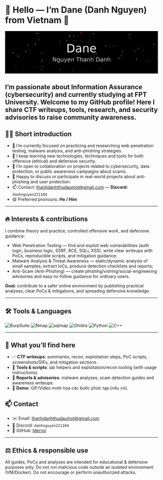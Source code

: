 # 🚀 Hello — I’m Dane (Danh Nguyen) from Vietnam 👋


![Profile](./profile_github.gif)

I’m passionate about Information Assurance (cybersecurity) and currently studying at FPT University. Welcome to my GitHub profile! Here I share CTF writeups, tools, research, and security advisories to raise community awareness.
---

## 👩‍💻 Short introduction
- 🔭 I’m currently focused on practicing and researching web penetration testing, malware analysis, and anti-phishing strategies.
- 🌱 I keep learning new technologies, techniques and tools for both offensive (ethical) and defensive security.
- 👯 I’m open to collaboration on projects related to cybersecurity, data protection, or public awareness campaigns about scams.
- 💬 Happy to discuss or participate in real-world projects about anti-phishing and user protection.
- 📫 Contact: [thanhdanhthudaumot@gmail.com](mailto:thanhdanhthudaumot@gmail.com) — **Discord:** `danhnguyen221104`  
- 😄 Preferred pronouns: **He / Him**

---

## 🔥 Interests & contributions
I combine theory and practice, controlled offensive work, and defensive guidance:

- Web Penetration Testing — find and exploit web vulnerabilities (auth logic, business logic, SSRF, RCE, SQLi, XSS), write clear writeups with PoCs, reproducible scripts, and mitigation guidance; 
- Malware Analysis & Threat Awareness — static/dynamic analysis of small samples, extract IoCs, produce detection checklists and reports;
- Anti-Scam (Anti-Phishing) — create phishing/vishing/social-engineering advisories and easy-to-follow guidance for ordinary users.

**Goal:** contribute to a safer online environment by publishing practical analyses, clear PoCs & mitigations, and spreading defensive knowledge.

---

## 🛠 Tools & Languages
![BurpSuite](https://img.shields.io/badge/-Burp%20Suite-6f42c1?logo=burpsuite&logoColor=white)
![Nmap](https://img.shields.io/badge/-Nmap-ff3b3b?logo=nmap&logoColor=white)
![sqlmap](https://img.shields.io/badge/-sqlmap-2b9348?logo=sqlmap&logoColor=white)
![Ghidra](https://img.shields.io/badge/-Ghidra-0ea5e9?logo=ghidra&logoColor=white)
![Python](https://img.shields.io/badge/-Python-3776AB?logo=python&logoColor=white)
![C++](https://img.shields.io/badge/-C%2B%2B-00599C?logo=c%2B%2B&logoColor=white)

---

## 📂 What you’ll find here
- ✅ **CTF writeups**: summaries, recon, exploitation steps, PoC scripts, screenshots/GIFs, and mitigation sections.
- 🧰 **Tools & scripts**: lab helpers and exploitation/recon tooling (with usage instructions).
- 📰 **Reports & advisories**: malware analyses, scam detection guides and awareness writeups.
- 🎥 **Demo**: GIF/Video minh họa các bước phức tạp (nếu có).




## 📫 Contact
- ✉️ Email: [thanhdanhthudaumot@gmail.com](mailto:thanhdanhthudaumot@gmail.com)  
- 💬 Discord: `danhnguyen221104`  
- 🔗 GitHub: [tderror](https://github.com/tderror)

---

## ⚖️ Ethics & responsible use
All guides, PoCs and analyses are intended for educational & defensive purposes only. Do not run malicious code outside an isolated environment (VM/Docker). Do not encourage or perform unauthorized attacks.
